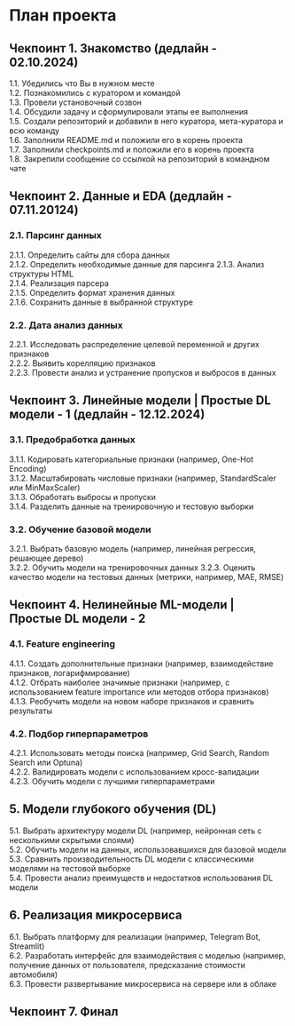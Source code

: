 # План проекта
## Чекпоинт 1. Знакомство (дедлайн - 02.10.2024)
1.1. Убедились что Вы в нужном месте  
1.2. Познакомились с куратором и командой  
1.3. Провели установочный созвон  
1.4. Обсудили задачу и сформулировали этапы ее выполнения  
1.5. Создали репозиторий и добавили в него куратора, мета-куратора и всю команду  
1.6. Заполнили README.md и положили его в корень проекта  
1.7. Заполнили checkpoints.md и положили его в корень проекта  
1.8. Закрепили сообщение со ссылкой на репозиторий в командном чате  
## Чекпоинт 2. Данные и EDA (дедлайн - 07.11.20124)
### 2.1. Парсинг данных
2.1.1. Определить сайты для сбора данных  
2.1.2. Определить необходимые данные для парсинга
2.1.3. Анализ структуры HTML  
2.1.4. Реализация парсера  
2.1.5. Определить формат хранения данных  
2.1.6. Сохранить данные в выбранной структуре
### 2.2. Дата анализ данных
2.2.1. Исследовать распределение целевой переменной и других признаков  
2.2.2. Выявить корелляцию признаков  
2.2.3. Провести анализ и устранение пропусков и выбросов в данных  
## Чекпоинт 3. Линейные модели | Простые DL модели - 1 (дедлайн - 12.12.2024)
### 3.1. Предобработка данных
3.1.1. Кодировать категориальные признаки (например, One-Hot Encoding)  
3.1.2. Масштабировать числовые признаки (например, StandardScaler или MinMaxScaler)  
3.1.3. Обработать выбросы и пропуски  
3.1.4. Разделить данные на тренировочную и тестовую выборки  
### 3.2. Обучение базовой модели
3.2.1. Выбрать базовую модель (например, линейная регрессия, решающее дерево)  
3.2.2. Обучить модели на тренировочных данных
3.2.3. Оценить качество модели на тестовых данных (метрики, например, MAE, RMSE)
## Чекпоинт 4. Нелинейные ML-модели | Простые DL модели - 2
### 4.1. Feature engineering
4.1.1. Создать дополнительные признаки (например, взаимодействие признаков, логарифмирование)  
4.1.2. Отбрать наиболее значимые признаки (например, с использованием feature importance или методов отбора признаков)  
4.1.3. Реобучить модели на новом наборе признаков и сравнить результаты  
### 4.2. Подбор гиперпараметров
4.2.1. Использовать методы поиска (например, Grid Search, Random Search или Optuna)  
4.2.2. Валидировать модели с использованием кросс-валидации  
4.2.3. Обучить модели с лучшими гиперпараметрами  
## 5. Модели глубокого обучения (DL)
5.1. Выбрать архитектуру модели DL (например, нейронная сеть с несколькими скрытыми слоями)  
5.2. Обучить модели на данных, использовавшихся для базовой модели  
5.3. Сравнить производительность DL модели с классическими моделями на тестовой выборке  
5.4. Провести анализ преимуществ и недостатков использования DL модели  
## 6. Реализация микросервиса
6.1. Выбрать платформу для реализации (например, Telegram Bot, Streamlit)  
6.2. Разработать интерфейс для взаимодействия с моделью (например, получение данных от пользователя, предсказание стоимости автомобиля)  
6.3. Провести развертывание микросервиса на сервере или в облаке  
## Чекпоинт 7. Финал

